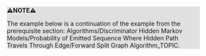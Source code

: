 <div style="margin:2em; background-color: #e0e0e0;">

<strong>⚠️NOTE️️️⚠️</strong>

The example below is a continuation of the example from the prerequisite section: Algorithms/Discriminator Hidden Markov Models/Probability of Emitted Sequence Where Hidden Path Travels Through Edge/Forward Split Graph Algorithm_TOPIC.
</div>

